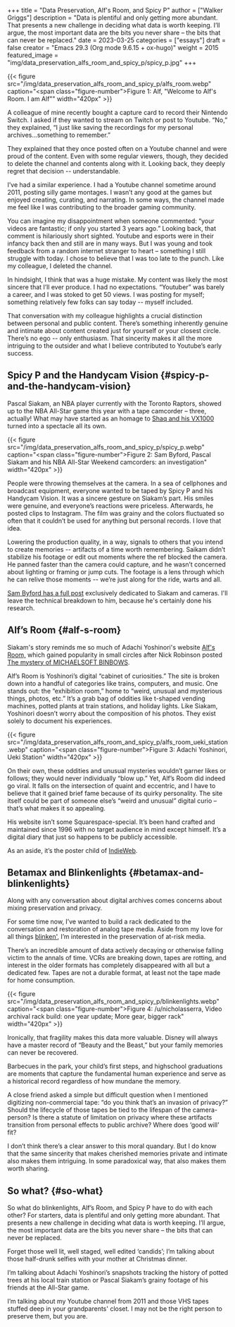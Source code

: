 +++
title = "Data Preservation, Alf's Room, and Spicy P"
author = ["Walker Griggs"]
description = "Data is plentiful and only getting more abundant. That presents a new challenge in deciding what data is worth keeping. I’ll argue, the most important data are the bits you never share – the bits that can never be replaced."
date = 2023-03-25
categories = ["essays"]
draft = false
creator = "Emacs 29.3 (Org mode 9.6.15 + ox-hugo)"
weight = 2015
featured_image = "img/data_preservation_alfs_room_and_spicy_p/spicy_p.jpg"
+++

{{< figure src="/img/data_preservation_alfs_room_and_spicy_p/alfs_room.webp" caption="<span class=\"figure-number\">Figure 1: </span>Alf, \"Welcome to Alf's Room. I am Alf\"" width="420px" >}}

A colleague of mine recently bought a capture card to record their Nintendo Switch. I asked if they wanted to stream on Twitch or post to Youtube. “No,” they explained, “I just like saving the recordings for my personal archives...something to remember.”

They explained that they once posted often on a Youtube channel and were proud of the content. Even with some regular viewers, though, they decided to delete the channel and contents along with it. Looking back, they deeply regret that decision -- understandable.

I’ve had a similar experience. I had a Youtube channel sometime around 2011, posting silly game montages. I wasn’t any good at the games but enjoyed creating, curating, and narrating. In some ways, the channel made me feel like I was contributing to the broader gaming community.

You can imagine my disappointment when someone commented: “your videos are fantastic; if only you started 3 years ago.” Looking back, that comment is hilariously short sighted. Youtube and esports were in their infancy back then and still are in many ways. But I was young and took feedback from a random internet stranger to heart – something I still struggle with today. I chose to believe that I was too late to the punch. Like my colleague, I deleted the channel.

In hindsight, I think that was a huge mistake. My content was likely the most sincere that I’ll ever produce. I had no expectations. “Youtuber” was barely a career, and I was stoked to get 50 views. I was posting for myself; something relatively few folks can say today -- myself included.

That conversation with my colleague highlights a crucial distinction between personal and public content. There’s something inherently genuine and intimate about content created just for yourself or your closest circle. There’s no ego -- only enthusiasm. That sincerity makes it all the more intriguing to the outsider and what I believe contributed to Youtube’s early success.


## Spicy P and the Handycam Vision {#spicy-p-and-the-handycam-vision}

Pascal Siakam, an NBA player currently with the Toronto Raptors, showed up to the NBA All-Star game this year with a tape camcorder – three, actually! What may have started as an homage to [Shaq and his VX1000](https://twitter.com/NBAonTNT/status/1627142034522796033) turned into a spectacle all its own.

{{< figure src="/img/data_preservation_alfs_room_and_spicy_p/spicy_p.webp" caption="<span class=\"figure-number\">Figure 2: </span>Sam Byford, Pascal Siakam and his NBA All-Star Weekend camcorders: an investigation" width="420px" >}}

People were throwing themselves at the camera. In a sea of cellphones and broadcast equipment, everyone wanted to be taped by Spicy P and his Handycam Vision. It was a sincere gesture on Siakam’s part. His smiles were genuine, and everyone’s reactions were priceless. Afterwards, he posted clips to Instagram. The film was grainy and the colors fluctuated so often that it couldn’t be used for anything but personal records. I love that idea.

Lowering the production quality, in a way, signals to others that you intend to create memories -- artifacts of a time worth remembering. Saikam didn’t stabilize his footage or edit out moments where the ref blocked the camera. He panned faster than the camera could capture, and he wasn’t concerned about lighting or framing or jump cuts. The footage is a lens through which he can relive those moments -- we’re just along for the ride, warts and all.

[Sam Byford has a full post](https://www.multicore.blog/p/pascal-siakam-and-his-nba-all-star) <span class="underline">exclusively</span> dedicated to Siakam and cameras. I'll leave the technical breakdown to him, because he's certainly done his research.


## Alf’s Room {#alf-s-room}

Siakam's story reminds me so much of Adachi Yoshinori's website [Alf's Room,](https://alf-s-room.com/) which gained popularity in small circles after Nick Robinson posted [The mystery of MICHAELSOFT BINBOWS](https://www.youtube.com/watch?v=yDzAAjzbV5g).

Alf’s Room is Yoshinori’s digital “cabinet of curiosities.” The site is broken down into a handful of categories like trains, computers, and music. One stands out: the “exhibition room,” home to “weird, unusual and mysterious things, photos, etc.” It’s a grab bag of oddities like t-shaped vending machines, potted plants at train stations, and holiday lights. Like Siakam, Yoshinori doesn’t worry about the composition of his photos. They exist solely to document his experiences.

{{< figure src="/img/data_preservation_alfs_room_and_spicy_p/alfs_room_ueki_station.webp" caption="<span class=\"figure-number\">Figure 3: </span>Adachi Yoshinori, Ueki Station" width="420px" >}}

On their own, these oddities and unusual mysteries wouldn’t garner likes or follows; they would never individually “blow up.” Yet, Alf’s Room did indeed go viral. It falls on the intersection of quaint and eccentric, and I have to believe that it gained brief fame because of its quirky personality. The site itself could be part of someone else’s “weird and unusual” digital curio – that’s what makes it so appealing.

His website isn’t some Squarespace-special. It’s been hand crafted and maintained since 1996 with no target audience in mind except himself. It’s a digital diary that just so happens to be publicly accessible.

As an aside, it’s the poster child of [IndieWeb](https://indieweb.org).


## Betamax and Blinkenlights {#betamax-and-blinkenlights}

Along with any conversation about digital archives comes concerns about mixing preservation and privacy.

For some time now, I’ve wanted to build a rack dedicated to the conversation and restoration of analog tape media. Aside from my love for all things [blinken'](https://en.wikipedia.org/wiki/Blinkenlights), I’m interested in the preservation of at-risk media.

There’s an incredible amount of data actively decaying or otherwise falling victim to the annals of time. VCRs are breaking down, tapes are rotting, and interest in the older formats has completely disappeared with all but a dedicated few. Tapes are not a durable format, at least not the tape made for home consumption.

{{< figure src="/img/data_preservation_alfs_room_and_spicy_p/blinkenlights.webp" caption="<span class=\"figure-number\">Figure 4: </span>/u/nicholasserra, Video archival rack build: one year update; More gear, bigger rack" width="420px" >}}

Ironically, that fragility makes this data more valuable. Disney will always have a master record of “Beauty and the Beast,” but your family memories can never be recovered.

Barbecues in the park, your child’s first steps, and highschool graduations are moments that capture the fundamental human experience and serve as a historical record regardless of how mundane the memory.

A close friend asked a simple but difficult question when I mentioned digitizing non-commercial tape: “do you think that’s an invasion of privacy?” Should the lifecycle of those tapes be tied to the lifespan of the camera-person? Is there a statute of limitation on privacy where these artifacts transition from personal effects to public archive? Where does ‘good will’ fit?

I don’t think there’s a clear answer to this moral quandary. But I do know that the same sincerity that makes cherished memories private and intimate also makes them intriguing. In some paradoxical way, that also makes them worth sharing.


## So what? {#so-what}

So what do blinkenlights, Alf’s Room, and Spicy P have to do with each other? For starters, data is plentiful and only getting more abundant. That presents a new challenge in deciding what data is worth keeping. I’ll argue, the most important data are the bits you never share – the bits that can never be replaced.

Forget those well lit, well staged, well edited ‘candids’; I’m talking about those half-drunk selfies with your mother at Christmas dinner.

I’m talking about Adachi Yoshinori’s snapshots tracking the history of potted trees at his local train station or Pascal Siakam’s grainy footage of his friends at the All-Star game.

I’m talking about my Youtube channel from 2011 and those VHS tapes stuffed deep in your grandparents' closet. I may not be the right person to preserve them, but you are.

